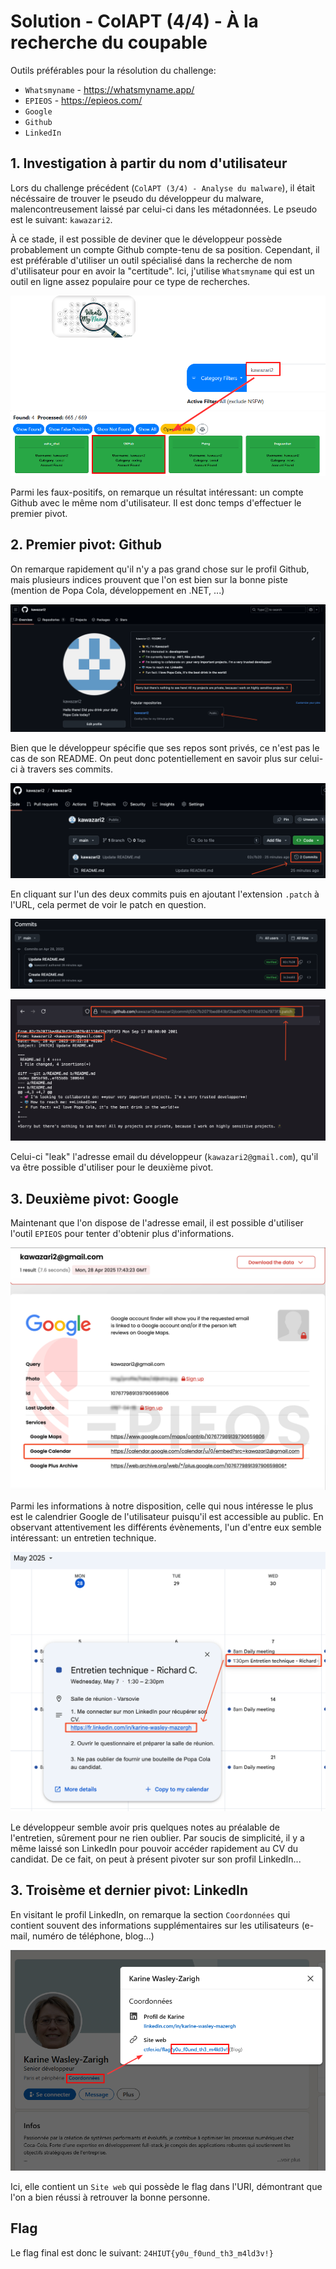 # Solution - ColAPT (4/4) - À la recherche du coupable
Outils préférables pour la résolution du challenge:
- `Whatsmyname` - https://whatsmyname.app/
- `EPIEOS` - https://epieos.com/
- `Google`
- `Github`
- `LinkedIn`

## 1. Investigation à partir du nom d'utilisateur

Lors du challenge précédent (`ColAPT (3/4) - Analyse du malware`), il était nécéssaire de trouver le pseudo du développeur du malware, malencontreusement laissé par celui-ci dans les métadonnées. Le pseudo est le suivant: `kawazari2`. 

À ce stade, il est possible de deviner que le développeur possède probablement un compte Github compte-tenu de sa position. Cependant, il est préférable d'utiliser un outil spécialisé dans la recherche de nom d'utilisateur pour en avoir la "certitude". Ici, j'utilise `Whatsmyname` qui est un outil en ligne assez populaire pour ce type de recherches.

![](assets/whatsmyname.png)

Parmi les faux-positifs, on remarque un résultat intéressant: un compte Github avec le même nom d'utilisateur. Il est donc temps d'effectuer le premier pivot.

## 2. Premier pivot: Github

On remarque rapidement qu'il n'y a pas grand chose sur le profil Github, mais plusieurs indices prouvent que l'on est bien sur la bonne piste (mention de Popa Cola, développement en .NET, ...)

![](assets/github-1.png)

Bien que le développeur spécifie que ses repos sont privés, ce n'est pas le cas de son README. On peut donc potentiellement en savoir plus sur celui-ci à travers ses commits.

![](assets/github-2.png)

En cliquant sur l'un des deux commits puis en ajoutant l'extension `.patch` à l'URL, cela permet de voir le patch en question.

![](assets/github-3.png)

![](assets/github-4.png)

Celui-ci "leak" l'adresse email du développeur (`kawazari2@gmail.com`), qu'il va être possible d'utiliser pour le deuxième pivot.

## 3. Deuxième pivot: Google

Maintenant que l'on dispose de l'adresse email, il est possible d'utiliser l'outil `EPIEOS` pour tenter d'obtenir plus d'informations.

![](assets/epieos.png)

Parmi les informations à notre disposition, celle qui nous intéresse le plus est le calendrier Google de l'utilisateur puisqu'il est accessible au public. En observant attentivement les différents évènements, l'un d'entre eux semble intéressant: un entretien technique.

![](assets/calendar.png)

Le développeur semble avoir pris quelques notes au préalable de l'entretien, sûrement pour ne rien oublier. Par soucis de simplicité, il y a même laissé son LinkedIn pour pouvoir accéder rapidement au CV du candidat. De ce fait, on peut à présent pivoter sur son profil LinkedIn...


## 3. Troisème et dernier pivot: LinkedIn

En visitant le profil LinkedIn, on remarque la section `Coordonnées` qui contient souvent des informations supplémentaires sur les utilisateurs (e-mail, numéro de téléphone, blog...)

![](assets/linkedin.png)

Ici, elle contient un `Site web` qui possède le flag dans l'URI, démontrant que l'on a bien réussi à retrouver la bonne personne. 

## Flag

Le flag final est donc le suivant: `24HIUT{y0u_f0und_th3_m4ld3v!}`
